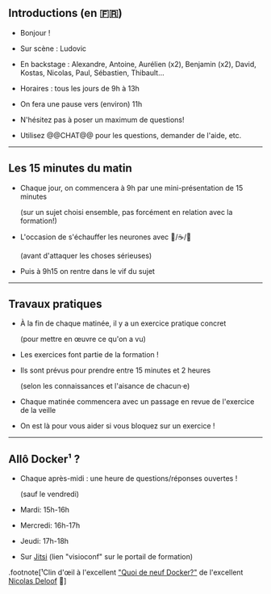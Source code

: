 ## Introductions (en 🇫🇷)

- Bonjour ! 

- Sur scène : Ludovic

- En backstage : Alexandre, Antoine, Aurélien (x2), Benjamin (x2), David, Kostas, Nicolas, Paul, Sébastien, Thibault...

- Horaires : tous les jours de 9h à 13h

- On fera une pause vers (environ) 11h

- N'hésitez pas à poser un maximum de questions!

- Utilisez @@CHAT@@ pour les questions, demander de l'aide, etc.

[@alexbuisine]: https://twitter.com/alexbuisine
[EphemeraSearch]: https://ephemerasearch.com/
[@jpetazzo]: https://twitter.com/jpetazzo
[@jpetazzo@hachyderm.io]: https://hachyderm.io/@jpetazzo
[@s0ulshake]: https://twitter.com/s0ulshake
[Quantgene]: https://www.quantgene.com/

---

## Les 15 minutes du matin

- Chaque jour, on commencera à 9h par une mini-présentation de 15 minutes

  (sur un sujet choisi ensemble, pas forcément en relation avec la formation!)

- L'occasion de s'échauffer les neurones avec 🥐/☕️/🍊

  (avant d'attaquer les choses sérieuses)

- Puis à 9h15 on rentre dans le vif du sujet

---

## Travaux pratiques

- À la fin de chaque matinée, il y a un exercice pratique concret

  (pour mettre en œuvre ce qu'on a vu)

- Les exercices font partie de la formation !

- Ils sont prévus pour prendre entre 15 minutes et 2 heures

  (selon les connaissances et l'aisance de chacun·e)

- Chaque matinée commencera avec un passage en revue de l'exercice de la veille

- On est là pour vous aider si vous bloquez sur un exercice !

---

## Allô Docker¹ ?

- Chaque après-midi : une heure de questions/réponses ouvertes !

  (sauf le vendredi)

- Mardi: 15h-16h

- Mercredi: 16h-17h

- Jeudi: 17h-18h

- Sur [Jitsi][jitsi] (lien "visioconf" sur le portail de formation)

.footnote[¹Clin d'œil à l'excellent ["Quoi de neuf Docker?"][qdnd] de l'excellent [Nicolas Deloof][ndeloof] 🙂]

[qdnd]: https://www.youtube.com/channel/UCOAhkxpryr_BKybt9wIw-NQ
[ndeloof]: https://github.com/ndeloof
[jitsi]: https://training.enix.io/jitsi-magic/jitsi.container.training/AlloDockerMai2024
